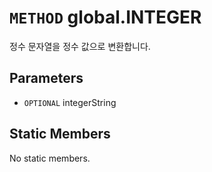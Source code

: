 # `METHOD` global.INTEGER
정수 문자열을 정수 값으로 변환합니다.

## Parameters
* `OPTIONAL` integerString 

## Static Members
No static members.
